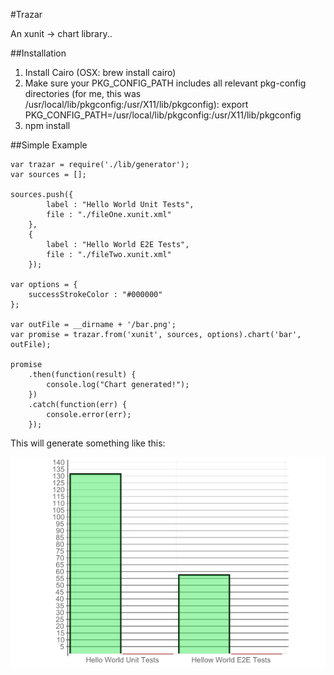 #Trazar

An xunit -> chart library..


##Installation

1. Install Cairo (OSX: brew install cairo)
2. Make sure your PKG_CONFIG_PATH includes all relevant pkg-config directories (for me, this was /usr/local/lib/pkgconfig:/usr/X11/lib/pkgconfig):
    export PKG_CONFIG_PATH=/usr/local/lib/pkgconfig:/usr/X11/lib/pkgconfig
3. npm install


##Simple Example

```
var trazar = require('./lib/generator');
var sources = [];

sources.push({
        label : "Hello World Unit Tests",
        file : "./fileOne.xunit.xml"
    },
    {
        label : "Hello World E2E Tests",
        file : "./fileTwo.xunit.xml"
    });

var options = {
    successStrokeColor : "#000000"
};

var outFile = __dirname + '/bar.png';
var promise = trazar.from('xunit', sources, options).chart('bar', outFile);

promise
    .then(function(result) {
        console.log("Chart generated!");
    })
    .catch(function(err) {
        console.error(err);
    });

```

This will generate something like this:

![](examples/hello-world.png?raw=true)